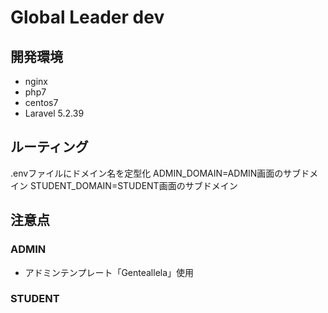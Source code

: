 # Global Leader dev

<!-- [![Build Status](https://travis-ci.org/laravel/framework.svg)](https://travis-ci.org/laravel/framework)
[![Total Downloads](https://poser.pugx.org/laravel/framework/d/total.svg)](https://packagist.org/packages/laravel/framework)
[![Latest Stable Version](https://poser.pugx.org/laravel/framework/v/stable.svg)](https://packagist.org/packages/laravel/framework)
[![Latest Unstable Version](https://poser.pugx.org/laravel/framework/v/unstable.svg)](https://packagist.org/packages/laravel/framework)
[![License](https://poser.pugx.org/laravel/framework/license.svg)](https://packagist.org/packages/laravel/framework) -->

## 開発環境
- nginx
- php7
- centos7
- Laravel 5.2.39

## ルーティング
.envファイルにドメイン名を定型化
ADMIN_DOMAIN=ADMIN画面のサブドメイン
STUDENT_DOMAIN=STUDENT画面のサブドメイン

## 注意点
### ADMIN
- アドミンテンプレート「Genteallela」使用

### STUDENT

